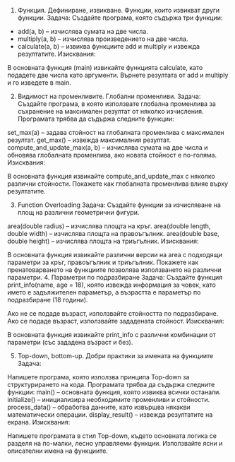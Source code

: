 1. Функция. Дефиниране, извикване. Функции, които извикват други функции.
Задача:
Създайте програма, която съдържа три функции:

- add(a, b) – изчислява сумата на две числа.
- multiply(a, b) – изчислява произведението на две числа.
- calculate(a, b) – извиква функциите add и multiply и извежда резултатите.
Изисквания:

В основната функция (main) извикайте функцията calculate, като подадете две числа като аргументи.
Върнете резултата от add и multiply и го изведете в main.

2. Видимост на променливите. Глобални променливи.
Задача:
Създайте програма, в която използвате глобална променлива за съхранение на максимален резултат от няколко изчисления. Програмата трябва да съдържа следните функции:

set_max(a) – задава стойност на глобалната променлива с максимален резултат.
get_max() – извежда максималния резултат.
compute_and_update_max(a, b) – изчислява сумата на две числа и обновява глобалната променлива, ако новата стойност е по-голяма.
Изисквания:

В основната функция извикайте compute_and_update_max с няколко различни стойности.
Покажете как глобалната променлива влияе върху резултатите.

3. Function Overloading
Задача:
Създайте функции за изчисляване на площ на различни геометрични фигури.

area(double radius) – изчислява площта на кръг.
area(double length, double width) – изчислява площта на правоъгълник.
area(double base, double height) – изчислява площта на триъгълник.
Изисквания:

В основната функция извикайте различни версии на area с подходящи параметри за кръг, правоъгълник и триъгълник.
Покажете как пренатоварването на функциите позволява използването на различни параметри.
4. Параметри по подразбиране
Задача:
Създайте функция print_info(name, age = 18), която извежда информация за човек, като името е задължителен параметър, а възрастта е параметър по подразбиране (18 години).

Ако не се подаде възраст, използвайте стойността по подразбиране.
Ако се подаде възраст, използвайте зададената стойност.
Изисквания:

В основната функция извикайте print_info с различни комбинации от параметри (със зададена възраст и без).

5. Top-down, bottom-up. Добри практики за имената на функциите
Задача:

Напишете програма, която използва принципа Top-down за структурирането на кода.
Програмата трябва да съдържа следните функции:
main() – основната функция, която извиква всички останали.
initialize() – инициализира необходимите променливи и стойности.
process_data() – обработва данните, като извършва някакви математически операции.
display_result() – извежда резултатите на екрана.
Изисквания:

Напишете програмата в стил Top-down, където основната логика се разделя на по-малки, лесно управляеми функции.
Използвайте ясни и описателни имена на функциите.